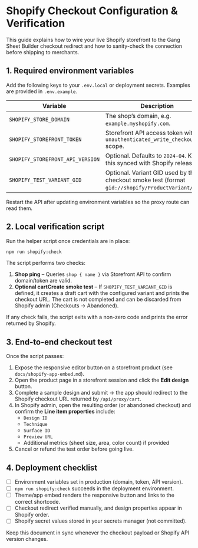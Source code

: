 # Shopify Checkout Configuration & Verification

This guide explains how to wire your live Shopify storefront to the Gang Sheet Builder checkout redirect and how to sanity-check the connection before shipping to merchants.

## 1. Required environment variables

Add the following keys to your `.env.local` or deployment secrets. Examples are provided in `.env.example`.

| Variable | Description |
| --- | --- |
| `SHOPIFY_STORE_DOMAIN` | The shop’s domain, e.g. `example.myshopify.com`. |
| `SHOPIFY_STOREFRONT_TOKEN` | Storefront API access token with `unauthenticated_write_checkouts` scope. |
| `SHOPIFY_STOREFRONT_API_VERSION` | Optional. Defaults to `2024-04`. Keep this synced with Shopify releases. |
| `SHOPIFY_TEST_VARIANT_GID` | Optional. Variant GID used by the checkout smoke test (format `gid://shopify/ProductVariant/<id>`). |

Restart the API after updating environment variables so the proxy route can read them.

## 2. Local verification script

Run the helper script once credentials are in place:

```bash
npm run shopify:check
```

The script performs two checks:

1. **Shop ping** – Queries `shop { name }` via Storefront API to confirm domain/token are valid.
2. **Optional cartCreate smoke test** – If `SHOPIFY_TEST_VARIANT_GID` is defined, it creates a draft cart with the configured variant and prints the checkout URL. The cart is not completed and can be discarded from Shopify admin (Checkouts → Abandoned).

If any check fails, the script exits with a non-zero code and prints the error returned by Shopify.

## 3. End-to-end checkout test

Once the script passes:

1. Expose the responsive editor button on a storefront product (see `docs/shopify-app-embed.md`).
2. Open the product page in a storefront session and click the **Edit design** button.
3. Complete a sample design and submit → the app should redirect to the Shopify checkout URL returned by `/api/proxy/cart`.
4. In Shopify admin, open the resulting order (or abandoned checkout) and confirm the **Line item properties** include:
   - `Design ID`
   - `Technique`
   - `Surface ID`
   - `Preview URL`
   - Additional metrics (sheet size, area, color count) if provided
5. Cancel or refund the test order before going live.

## 4. Deployment checklist

- [ ] Environment variables set in production (domain, token, API version).
- [ ] `npm run shopify:check` succeeds in the deployment environment.
- [ ] Theme/app embed renders the responsive button and links to the correct shortcode.
- [ ] Checkout redirect verified manually, and design properties appear in Shopify order.
- [ ] Shopify secret values stored in your secrets manager (not committed).

Keep this document in sync whenever the checkout payload or Shopify API version changes.
